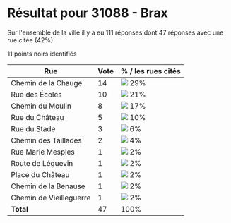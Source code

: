 # Résultat pour 31088 - Brax

Sur l'ensemble de la ville il y a eu 111 réponses dont 47 réponses avec une rue citée (42%)

11 points noirs identifiés

| Rue | Vote | % / les rues cités|
|-----|------|-------------------|
| Chemin de la Chauge | 14 | <img src="../../img/bar_29.gif" />&nbsp;29%|
| Rue des Écoles | 10 | <img src="../../img/bar_21.gif" />&nbsp;21%|
| Chemin du Moulin | 8 | <img src="../../img/bar_17.gif" />&nbsp;17%|
| Rue du Château | 5 | <img src="../../img/bar_10.gif" />&nbsp;10%|
| Rue du Stade | 3 | <img src="../../img/bar_6.gif" />&nbsp;6%|
| Chemin des Taillades | 2 | <img src="../../img/bar_4.gif" />&nbsp;4%|
| Rue Marie Mesples | 1 | <img src="../../img/bar_2.gif" />&nbsp;2%|
| Route de Léguevin | 1 | <img src="../../img/bar_2.gif" />&nbsp;2%|
| Place du Château | 1 | <img src="../../img/bar_2.gif" />&nbsp;2%|
| Chemin de la Benause | 1 | <img src="../../img/bar_2.gif" />&nbsp;2%|
| Chemin de Vieilleguerre | 1 | <img src="../../img/bar_2.gif" />&nbsp;2%|
| **Total** | 47 | 100%|
